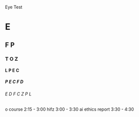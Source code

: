 Eye Test
# E
## F P
### T O Z
#### L P E C
##### P E C F D
###### E D F C Z P L
o
course 2:15 - 3:00 
hifz 3:00 - 3:30 
ai ethics report 3:30 - 4:30 
